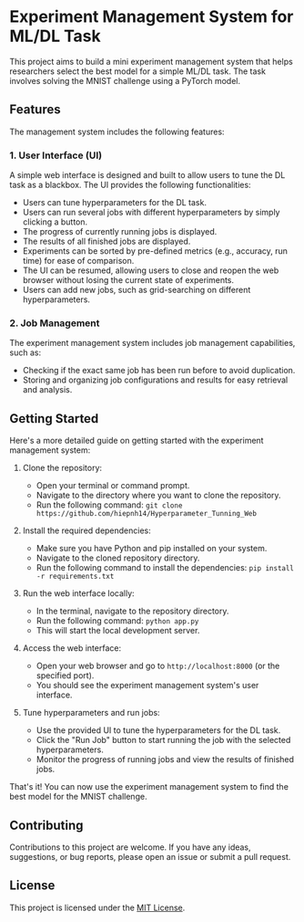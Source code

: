 # Experiment Management System for ML/DL Task

This project aims to build a mini experiment management system that helps researchers select the best model for a simple ML/DL task. The task involves solving the MNIST challenge using a PyTorch model.

## Features

The management system includes the following features:

### 1. User Interface (UI)

A simple web interface is designed and built to allow users to tune the DL task as a blackbox. The UI provides the following functionalities:

- Users can tune hyperparameters for the DL task.
- Users can run several jobs with different hyperparameters by simply clicking a button.
- The progress of currently running jobs is displayed.
- The results of all finished jobs are displayed.
- Experiments can be sorted by pre-defined metrics (e.g., accuracy, run time) for ease of comparison.
- The UI can be resumed, allowing users to close and reopen the web browser without losing the current state of experiments.
- Users can add new jobs, such as grid-searching on different hyperparameters.

### 2. Job Management

The experiment management system includes job management capabilities, such as:

- Checking if the exact same job has been run before to avoid duplication.
- Storing and organizing job configurations and results for easy retrieval and analysis.

## Getting Started

Here's a more detailed guide on getting started with the experiment management system:

1. Clone the repository: 
   - Open your terminal or command prompt.
   - Navigate to the directory where you want to clone the repository.
   - Run the following command: `git clone https://github.com/hiepnh14/Hyperparameter_Tunning_Web`

2. Install the required dependencies:
   - Make sure you have Python and pip installed on your system.
   - Navigate to the cloned repository directory.
   - Run the following command to install the dependencies: `pip install -r requirements.txt`

3. Run the web interface locally:
   - In the terminal, navigate to the repository directory.
   - Run the following command: `python app.py`
   - This will start the local development server.

4. Access the web interface:
   - Open your web browser and go to `http://localhost:8000` (or the specified port).
   - You should see the experiment management system's user interface.

5. Tune hyperparameters and run jobs:
   - Use the provided UI to tune the hyperparameters for the DL task.
   - Click the "Run Job" button to start running the job with the selected hyperparameters.
   - Monitor the progress of running jobs and view the results of finished jobs.

That's it! You can now use the experiment management system to find the best model for the MNIST challenge.

## Contributing

Contributions to this project are welcome. If you have any ideas, suggestions, or bug reports, please open an issue or submit a pull request.

## License

This project is licensed under the [MIT License](LICENSE).

